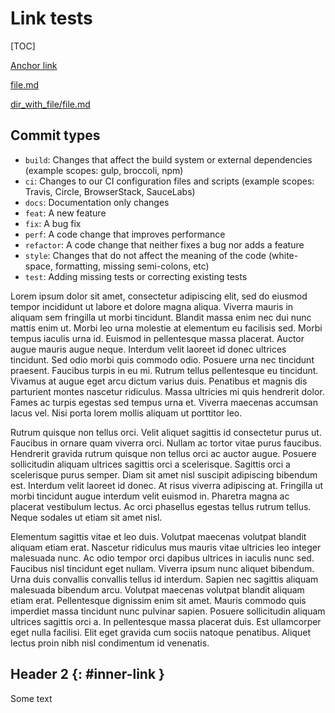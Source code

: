 # Link tests

[TOC]

[Anchor link](#inner-link)

[file.md](file.md)

[dir_with_file/file.md](dir_with_file/file.md)

## Commit types

- `build`: Changes that affect the build system or external dependencies (example scopes: gulp, broccoli, npm)
- `ci`: Changes to our CI configuration files and scripts (example scopes: Travis, Circle, BrowserStack, SauceLabs)
- `docs`: Documentation only changes
- `feat`: A new feature
- `fix`: A bug fix
- `perf`: A code change that improves performance
- `refactor`: A code change that neither fixes a bug nor adds a feature
- `style`: Changes that do not affect the meaning of the code (white-space, formatting, missing semi-colons, etc)
- `test`: Adding missing tests or correcting existing tests

Lorem ipsum dolor sit amet, consectetur adipiscing elit, sed do eiusmod tempor incididunt ut labore et dolore magna aliqua. Viverra mauris in aliquam sem fringilla ut morbi tincidunt. Blandit massa enim nec dui nunc mattis enim ut. Morbi leo urna molestie at elementum eu facilisis sed. Morbi tempus iaculis urna id. Euismod in pellentesque massa placerat. Auctor augue mauris augue neque. Interdum velit laoreet id donec ultrices tincidunt. Sed odio morbi quis commodo odio. Posuere urna nec tincidunt praesent. Faucibus turpis in eu mi. Rutrum tellus pellentesque eu tincidunt. Vivamus at augue eget arcu dictum varius duis. Penatibus et magnis dis parturient montes nascetur ridiculus. Massa ultricies mi quis hendrerit dolor. Fames ac turpis egestas sed tempus urna et. Viverra maecenas accumsan lacus vel. Nisi porta lorem mollis aliquam ut porttitor leo.

Rutrum quisque non tellus orci. Velit aliquet sagittis id consectetur purus ut. Faucibus in ornare quam viverra orci. Nullam ac tortor vitae purus faucibus. Hendrerit gravida rutrum quisque non tellus orci ac auctor augue. Posuere sollicitudin aliquam ultrices sagittis orci a scelerisque. Sagittis orci a scelerisque purus semper. Diam sit amet nisl suscipit adipiscing bibendum est. Interdum velit laoreet id donec. At risus viverra adipiscing at. Fringilla ut morbi tincidunt augue interdum velit euismod in. Pharetra magna ac placerat vestibulum lectus. Ac orci phasellus egestas tellus rutrum tellus. Neque sodales ut etiam sit amet nisl.

Elementum sagittis vitae et leo duis. Volutpat maecenas volutpat blandit aliquam etiam erat. Nascetur ridiculus mus mauris vitae ultricies leo integer malesuada nunc. Ac odio tempor orci dapibus ultrices in iaculis nunc sed. Faucibus nisl tincidunt eget nullam. Viverra ipsum nunc aliquet bibendum. Urna duis convallis convallis tellus id interdum. Sapien nec sagittis aliquam malesuada bibendum arcu. Volutpat maecenas volutpat blandit aliquam etiam erat. Pellentesque dignissim enim sit amet. Mauris commodo quis imperdiet massa tincidunt nunc pulvinar sapien. Posuere sollicitudin aliquam ultrices sagittis orci a. In pellentesque massa placerat duis. Est ullamcorper eget nulla facilisi. Elit eget gravida cum sociis natoque penatibus. Aliquet lectus proin nibh nisl condimentum id venenatis.

## Header 2 {: #inner-link }

Some text